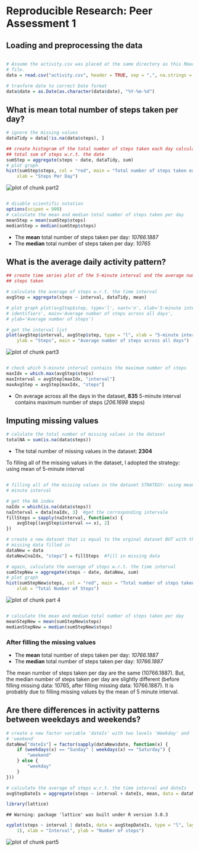 # Reproducible Research: Peer Assessment 1

## Loading and preprocessing the data

```r

# Assume the activity.csv was placed at the same directory as this Rmarkdown
# file.
data = read.csv("activity.csv", header = TRUE, sep = ",", na.strings = "NA")

# tranform date to correct Date format
data$date = as.Date(as.character(data$date), "%Y-%m-%d")
```

## What is mean total number of steps taken per day?

```r
# ignore the missing values
dataTidy = data[!is.na(data$steps), ]

## create histogram of the total number of steps taken each day calculate the
## total sum of steps w.r.t. the date
sumStep = aggregate(steps ~ date, dataTidy, sum)
# plot graph
hist(sumStep$steps, col = "red", main = "Total number of steps taken each day", 
    xlab = "Steps Per Day")
```

![plot of chunk part2](figure/part2.png) 

```r

# disable scientific notation
options(scipen = 999)
# calculate the mean and median total number of steps taken per day
meanStep = mean(sumStep$steps)
medianStep = median(sumStep$steps)
```



* The __mean__ total number of steps taken per day: _10766.1887_
* The __median__ total number of steps taken per day: _10765_


## What is the average daily activity pattern?


```r
## create time series plot of the 5-minute interval and the average number of
## steps taken

# calculate the average of steps w.r.t. the time interval
avgStep = aggregate(steps ~ interval, dataTidy, mean)

# plot graph plot(avgStep$step, type='l', xaxt='n', xlab='5-minute interval
# identifiers', main='Average number of steps across all days',
# ylab='Average number of steps')

# get the interval list
plot(avgStep$interval, avgStep$step, type = "l", xlab = "5-minute interval identifiers", 
    ylab = "Steps", main = "Average number of steps across all days")
```

![plot of chunk part3](figure/part3.png) 

```r

# check which 5-minute interval contains the maximum number of steps
maxIdx = which.max(avgStep$steps)
maxInterval = avgStep[maxIdx, "interval"]
maxAvgStep = avgStep[maxIdx, "steps"]
```

* On average across all the days in the dataset, __835__ 5-minute interval contains maximum number of steps (_206.1698_ steps)

## Imputing missing values

```r
# calulate the total number of missing values in the dataset
totalNA = sum(is.na(data$steps))
```

* The total number of missing values in the dataset: __2304__

To filling all of the missing values in the dataset, I adopted the strategy: using mean of 5-minute interval 


```r

# filling all of the missing values in the dataset STRATEGY: using mean of 5
# minute interval

# get the NA index
naIdx = which(is.na(data$steps))
naInterval = data[naIdx, 3]  #get the corrosponding intervale
fillSteps = sapply(naInterval, function(x) {
    avgStep[(avgStep$interval == x), 2]
})

# create a new dataset that is equal to the orginal dataset BUT with the
# missing data filled in
dataNew = data
dataNew[naIdx, "steps"] = fillSteps  #fill in missing data

# again, calculate the average of steps w.r.t. the time interval
sumStepNew = aggregate(steps ~ date, dataNew, sum)
# plot graph
hist(sumStepNew$steps, col = "red", main = "Total number of steps taken each day \n (new dataset filled missing data)", 
    xlab = "Total Number of Steps")
```

![plot of chunk part 4](figure/part4.png) 

```r

# calculate the mean and median total number of steps taken per day
meanStepNew = mean(sumStepNew$steps)
medianStepNew = median(sumStepNew$steps)
```


### After filling the missing values
* The __mean__ total number of steps taken per day: _10766.1887_
* The __median__ total number of steps taken per day: _10766.1887_

The mean number of steps taken per day are the same (10766.1887). 
But, the median number of steps taken per day are slightly different (before filling missing data: 10765, after filling missing data: 10766.1887). It is probably due to filling missing values by the mean of 5 minute interval.




## Are there differences in activity patterns between weekdays and weekends?

```r
# create a new factor variable 'dateIs' with two levels 'Weekday' and
# 'weekend'
dataNew["dateIs"] = factor(sapply(dataNew$date, function(x) {
    if (weekdays(x) == "Sunday" | weekdays(x) == "Saturday") {
        "weekend"
    } else {
        "weekday"
    }
}))

# calculate the average of steps w.r.t. the time interval and dateIs
avgStepDateIs = aggregate(steps ~ interval + dateIs, mean, data = dataNew)

library(lattice)
```

```
## Warning: package 'lattice' was built under R version 3.0.3
```

```r
xyplot(steps ~ interval | dateIs, data = avgStepDateIs, type = "l", layout = c(2, 
    1), xlab = "Interval", ylab = "Number of steps")
```

![plot of chunk part5](figure/part5.png) 

